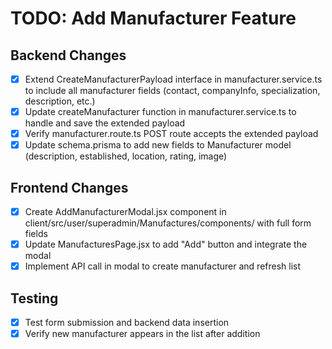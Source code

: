 # TODO: Add Manufacturer Feature

## Backend Changes
- [x] Extend CreateManufacturerPayload interface in manufacturer.service.ts to include all manufacturer fields (contact, companyInfo, specialization, description, etc.)
- [x] Update createManufacturer function in manufacturer.service.ts to handle and save the extended payload
- [x] Verify manufacturer.route.ts POST route accepts the extended payload
- [x] Update schema.prisma to add new fields to Manufacturer model (description, established, location, rating, image)

## Frontend Changes
- [x] Create AddManufacturerModal.jsx component in client/src/user/superadmin/Manufactures/components/ with full form fields
- [x] Update ManufacturesPage.jsx to add "Add" button and integrate the modal
- [x] Implement API call in modal to create manufacturer and refresh list

## Testing
- [x] Test form submission and backend data insertion
- [x] Verify new manufacturer appears in the list after addition
